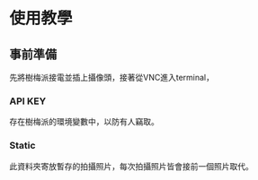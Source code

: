 ######
# 使用教學

## 事前準備
先將樹梅派接電並插上攝像頭，接著從VNC進入terminal，



### API KEY
存在樹梅派的環境變數中，以防有人竊取。

### Static
此資料夾寄放暫存的拍攝照片，每次拍攝照片皆會接前一個照片取代。
